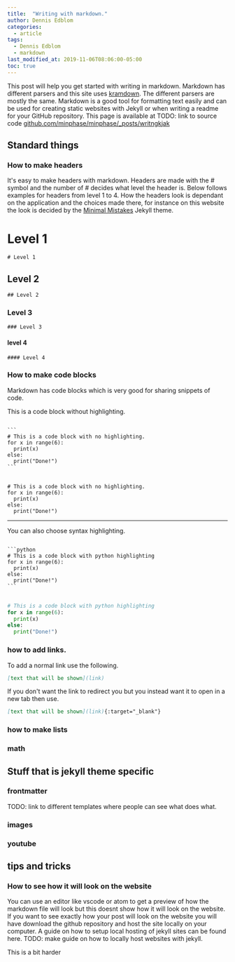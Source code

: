 ```yaml
---
title:  "Writing with markdown."
author: Dennis Edblom
categories: 
  - article
tags:
  - Dennis Edblom
  - markdown
last_modified_at: 2019-11-06T08:06:00-05:00
toc: true
---
```


This post will help you get started with writing in markdown. Markdown has different parsers and this site uses [kramdown](https://kramdown.gettalong.org/index.html). The different parsers are mostly the same. Markdown is a good tool for formatting text easily and can be used for creating static websites with Jekyll or when writing a readme for your GitHub repository. This page is available at TODO: link to source code [github.com/minphase/minphase/_posts/writngkjak](github.com/minphase/minphase/_posts/writngkjak)

## Standard things

### How to make headers
It's easy to make headers with markdown. Headers are made with the # symbol and the number of # decides what level the header is. Below follows examples for headers from level 1 to 4. How the headers look is dependant on the application and the choices made there, for instance on this website the look is decided by the [Minimal Mistakes](https://mmistakes.github.io/minimal-mistakes/) Jekyll theme.

# Level 1
```
# Level 1
```

## Level 2
```
## Level 2
```

### Level 3
```
### Level 3
```

#### level 4
```
#### Level 4
```


### How to make code blocks
Markdown has code blocks which is very good for sharing snippets of code. 

This is a code block without highlighting.


<pre lang="no-highlight">
<code>
```
# This is a code block with no highlighting.
for x in range(6):
  print(x)
else:
  print("Done!") 
```
</code>
</pre>

```
# This is a code block with no highlighting.
for x in range(6):
  print(x)
else:
  print("Done!") 
```

---
You can also choose syntax highlighting.

<pre lang="no-highlight">
<code>
```python
# This is a code block with python highlighting
for x in range(6):
  print(x)
else:
  print("Done!") 
```
</code>
</pre>

```python
# This is a code block with python highlighting
for x in range(6):
  print(x)
else:
  print("Done!") 
```

### how to add links.

To add a normal link use the following.
```markdown
[text that will be shown](link)
```

If you don't want the link to redirect you but you instead want it to open in a new tab then use.

```markdown
[text that will be shown](link){:target="_blank"}
```

### how to make lists

### math







## Stuff that is jekyll theme specific

### frontmatter
TODO: link to different templates where people can see what does what.

### images
### youtube



## tips and tricks

### How to see how it will look on the website
You can use an editor like vscode or atom to get a preview of how the markdown file will look but this doesnt show how it will look on the website. If you want to see exactly how your post will look on the website you will have download the github repository and host the site locally on your computer. A guide on how to setup local hosting of jekyll sites can be found here. TODO: make guide on how to locally host websites with jekyll.

This is a bit harder